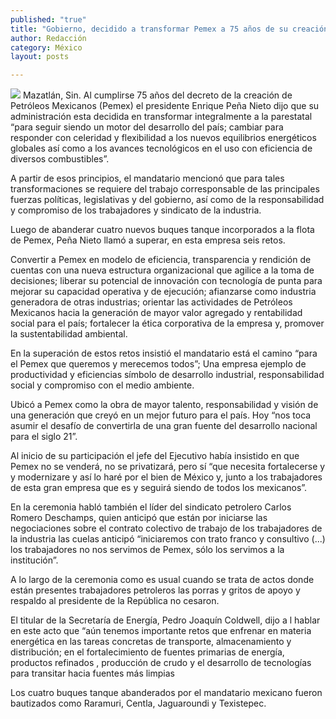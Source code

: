 ```yaml
---
published: "true"
title: "Gobierno, decidido a transformar Pemex a 75 años de su creación: Peña"
author: Redacción
category: México
layout: posts

---
```


![](http://i.imgur.com/GpUKszvm.jpg)
Mazatlán, Sin. Al cumplirse 75 años del decreto de la creación de Petróleos Mexicanos (Pemex) el presidente Enrique Peña Nieto dijo que su administración esta decidida en transformar integralmente a la parestatal “para seguir siendo un motor del desarrollo del país; cambiar para responder con celeridad y flexibilidad a los nuevos equilibrios energéticos globales así como a los avances tecnológicos en el uso con eficiencia de diversos combustibles”.

A partir de esos principios, el mandatario mencionó que para tales transformaciones se requiere del trabajo corresponsable de las principales fuerzas políticas, legislativas y del gobierno, así como de la responsabilidad y compromiso de los trabajadores y sindicato de la industria.

Luego de abanderar cuatro nuevos buques tanque incorporados a la flota de Pemex, Peña Nieto llamó a superar, en esta empresa seis retos.

Convertir a Pemex en modelo de eficiencia, transparencia y rendición de cuentas con una nueva estructura organizacional que agilice a la toma de decisiones; liberar su potencial de innovación con tecnología de punta para mejorar su capacidad operativa y de ejecución; afianzarse como industria generadora de otras industrias; orientar las actividades de Petróleos Mexicanos hacia la generación de mayor valor agregado y rentabilidad social para el país; fortalecer la ética corporativa de la empresa y, promover la sustentabilidad ambiental.

En la superación de estos retos insistió el mandatario está el camino “para el Pemex que queremos y merecemos todos”; Una empresa ejemplo de productividad y eficiencias símbolo de desarrollo industrial, responsabilidad social y compromiso con el medio ambiente.

Ubicó a Pemex como la obra de mayor talento, responsabilidad y visión de una generación que creyó en un mejor futuro para el país. Hoy “nos toca asumir el desafío de convertirla de una gran fuente del desarrollo nacional para el siglo 21”.

Al inicio de su participación el jefe del Ejecutivo había insistido en que Pemex no se venderá, no se privatizará, pero sí “que necesita fortalecerse y y modernizare y así lo haré por el bien de México y, junto a los trabajadores de esta gran empresa que es y seguirá siendo de todos los mexicanos”.

En la ceremonia habló también el líder del sindicato petrolero Carlos Romero Deschamps, quien anticipó que están por iniciarse las negociaciones sobre el contrato colectivo de trabajo de los trabajadores de la industria las cuelas anticipó “iniciaremos con trato franco y consultivo (...) los trabajadores no nos servimos de Pemex, sólo los servimos a la institución”.

A lo largo de la ceremonia como es usual cuando se trata de actos donde están presentes trabajadores petroleros las porras y gritos de apoyo y respaldo al presidente de la República no cesaron.

El titular de la Secretaría de Energía, Pedro Joaquín Coldwell, dijo a l hablar en este acto que “aún tenemos importante retos que enfrenar en materia energética en las tareas concretas de transporte, almacenamiento y distribución; en el fortalecimiento de fuentes primarias de energía, productos refinados , producción de crudo y el desarrollo de tecnologías para transitar hacia fuentes más limpias

Los cuatro buques tanque abanderados por el mandatario mexicano fueron bautizados como Raramuri, Centla, Jaguaroundi y Texistepec.

